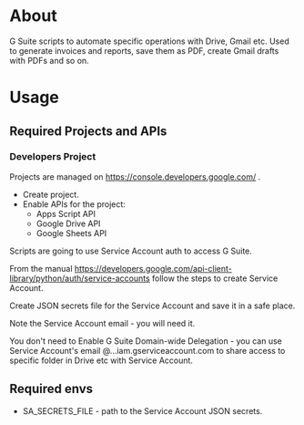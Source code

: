 # About
G Suite scripts to automate specific operations with Drive, Gmail etc. Used to generate invoices and reports, save them as PDF, create Gmail drafts with PDFs and so on.

# Usage
## Required Projects and APIs
### Developers Project
Projects are managed on https://console.developers.google.com/ .
- Create project.
- Enable APIs for the project:
  - Apps Script API
  - Google Drive API
  - Google Sheets API

Scripts are going to use Service Account auth to access G Suite.

From the manual https://developers.google.com/api-client-library/python/auth/service-accounts follow the steps to create Service Account.

Create JSON secrets file for the Service Account and save it in a safe place.

Note the Service Account email - you will need it.

You don't need to Enable G Suite Domain-wide Delegation - you can use Service Account's email @...iam.gserviceaccount.com to share access to specific folder in Drive etc with Service Account.

## Required envs
- SA_SECRETS_FILE - path to the Service Account JSON secrets.
